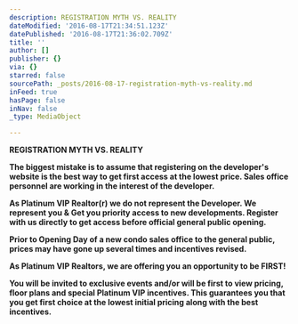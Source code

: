 ```yaml
---
description: REGISTRATION MYTH VS. REALITY
dateModified: '2016-08-17T21:34:51.123Z'
datePublished: '2016-08-17T21:36:02.709Z'
title: ''
author: []
publisher: {}
via: {}
starred: false
sourcePath: _posts/2016-08-17-registration-myth-vs-reality.md
inFeed: true
hasPage: false
inNav: false
_type: MediaObject

---
```

**REGISTRATION MYTH VS. REALITY**

**The biggest mistake is to assume that registering on the developer's website is the best way to get first access at the lowest price. Sales office personnel are working in the interest of the developer.**

**As Platinum VIP Realtor(r) we do not represent the Developer. We represent you & Get you priority access to new developments. Register with us directly to get access before official general public opening.**

**Prior to Opening Day of a new condo sales office to the general public, prices may have gone up several times and incentives revised.**

**As Platinum VIP Realtors, we are offering you an opportunity to be FIRST!**

**You will be invited to exclusive events and/or will be first to view pricing, floor plans and special Platinum VIP incentives. This guarantees you that you get first choice at the lowest initial pricing along with the best incentives.**